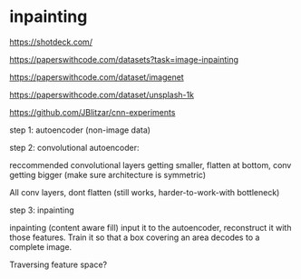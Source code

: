 # inpainting

https://shotdeck.com/

https://paperswithcode.com/datasets?task=image-inpainting

https://paperswithcode.com/dataset/imagenet

https://paperswithcode.com/dataset/unsplash-1k

https://github.com/JBlitzar/cnn-experiments


step 1: autoencoder (non-image data)

step 2: convolutional autoencoder:

reccommended convolutional layers getting smaller, flatten at bottom, conv getting bigger (make sure architecture is symmetric)

All conv layers, dont flatten (still works, harder-to-work-with bottleneck)

step 3: inpainting

inpainting (content aware fill) input it to the autoencoder, reconstruct it with those features. Train it so that a box covering an area decodes to a complete image.

Traversing feature space?
